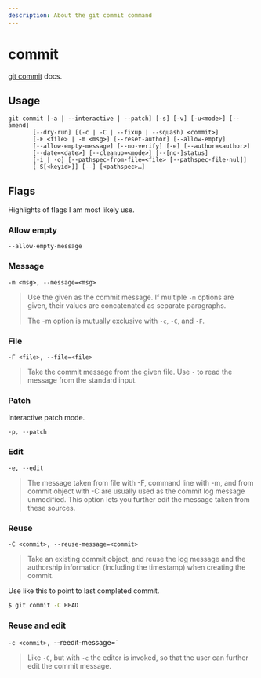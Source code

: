 ```yaml
---
description: About the git commit command
---
```

# commit


[git commit](https://git-scm.com/docs/git-commit) docs.


## Usage

```
git commit [-a | --interactive | --patch] [-s] [-v] [-u<mode>] [--amend]
	   [--dry-run] [(-c | -C | --fixup | --squash) <commit>]
	   [-F <file> | -m <msg>] [--reset-author] [--allow-empty]
	   [--allow-empty-message] [--no-verify] [-e] [--author=<author>]
	   [--date=<date>] [--cleanup=<mode>] [--[no-]status]
	   [-i | -o] [--pathspec-from-file=<file> [--pathspec-file-nul]]
	   [-S[<keyid>]] [--] [<pathspec>…]
```


## Flags

Highlights of flags I am most likely use.

### Allow empty

`--allow-empty-message`

### Message

`-m <msg>, --message=<msg>`

> Use the given <msg> as the commit message. If multiple `-m` options are given, their values are concatenated as separate paragraphs.
>
> The -m option is mutually exclusive with `-c`, `-C`, and `-F`.

### File

`-F <file>, --file=<file>`

> Take the commit message from the given file. Use `-` to read the message from the standard input.

### Patch

Interactive patch mode.

`-p, --patch`

### Edit

`-e, --edit`

> The message taken from file with -F, command line with -m, and from commit object with -C are usually used as the commit log message unmodified. This option lets you further edit the message taken from these sources.

### Reuse

`-C <commit>, --reuse-message=<commit>`

> Take an existing commit object, and reuse the log message and the authorship information (including the timestamp) when creating the commit.

Use like this to point to last completed commit.

```sh
$ git commit -C HEAD
```

### Reuse and edit

`-c <commit>, `--reedit-message=<commit>`

> Like `-C`, but with `-c` the editor is invoked, so that the user can further edit the commit message.
